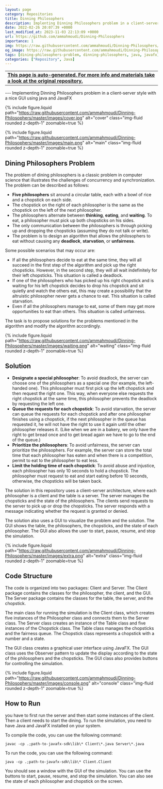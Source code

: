 ```yaml
---
layout: page
category: Repositories
title: Dinning Philosophers
description: Implenting Dinning Philosophers problem in a client-server style with nice GUI using java and javafx
date: 2022-02-26 20:07:39 +0000
last_modified_at: 2023-11-03 22:13:09 +0000
url: https://github.com/ammahmoudi/Dinning-Philosophers
importance: 1
img: https://raw.githubusercontent.com/ammahmoudi/Dinning-Philosophers/master/images/cover.jpg
og_image: https://raw.githubusercontent.com/ammahmoudi/Dinning-Philosophers/master/images/cover.jpg
tags: [dining-philosophers-problem, dinning-philosophers, java, javafx]
categories: ["Repository", Java]
---
```

<div id="open-in-github" > <table class="table-cv list-group-table"> <tbody> <tr>    <td class="list-group-name"><b>   <a href="https://github.com/ammahmoudi/Dinning-Philosophers" rel="external nofollow noopener" target="_blank"><i class="fa-brands fa-github"></i> This page is auto-generated. For more info and materials take a look at the original repository.</a> </b></td></tr> </tbody> </table></div>
---
Implementing Dinning Philosophers problem in a client-server style with a nice GUI using java and JavaFX

{% include figure.liquid path="https://raw.githubusercontent.com/ammahmoudi/Dinning-Philosophers/master/images/cover.jpg" alt="cover" class="img-fluid rounded z-depth-1" zoomable=true %}

{% include figure.liquid path="https://raw.githubusercontent.com/ammahmoudi/Dinning-Philosophers/master/images/main.png" alt="main" class="img-fluid rounded z-depth-1" zoomable=true %}

## Dining Philosophers Problem
The problem of dining philosophers is a classic problem in computer science that illustrates the challenges of concurrency and synchronization. The problem can be described as follows:

- **Five philosophers** sit around a circular table, each with a bowl of rice and a chopstick on each side.
- The chopstick on the right of each philosopher is the same as the chopstick on the left of the next philosopher.
- The philosophers alternate between **thinking**, **eating**, and **waiting**. To eat, a philosopher must pick up both chopsticks on his sides.
- The only communication between the philosophers is through picking up and dropping the chopsticks (assuming they do not talk or write).
- The problem is to design an algorithm that allows the philosophers to eat without causing any **deadlock**, **starvation**, or **unfairness**.

Some possible scenarios that may occur are:

- If all the philosophers decide to eat at the same time, they will all succeed in the first step of the algorithm and pick up the right chopsticks. However, in the second step, they will all wait indefinitely for their left chopsticks. This situation is called a deadlock.
- If one of the philosophers who has picked up his right chopstick and is waiting for his left chopstick decides to drop his chopstick and sit quietly and watch the others eat, this may create a possibility that the altruistic philosopher never gets a chance to eat. This situation is called starvation.
- Even if all the philosophers manage to eat, some of them may get more opportunities to eat than others. This situation is called unfairness.

The task is to propose solutions for the problems mentioned in the algorithm and modify the algorithm accordingly.

{% include figure.liquid path="https://raw.githubusercontent.com/ammahmoudi/Dinning-Philosophers/master/images/waiting.png" alt="waiting" class="img-fluid rounded z-depth-1" zoomable=true %}

## Solution

- **Designate a special philosopher**: To avoid deadlock, the server can choose one of the philosophers as a special one (for example, the left-handed one). This philosopher must first pick up the left chopstick and then request the right one. This way, when everyone else requests the right chopstick at the same time, this philosopher prevents the deadlock by requesting the left one.
- **Queue the requests for each chopstick**: To avoid starvation, the server can queue the requests for each chopstick and after one philosopher finishes using a chopstick, if the next philosopher in the queue has requested it, he will not have the right to use it again until the other philosopher releases it. (Like when we are in a bakery, we only have the right to get bread once and to get bread again we have to go to the end of the queue.)
- **Prioritize the philosophers**: To avoid unfairness, the server can prioritize the philosophers. For example, the server can store the total time that each philosopher has eaten and when there is a competition, permit to eat to the philosopher to eat less.
- **Limit the holding time of each chopstick**: To avoid abuse and injustice, each philosopher has only 10 seconds to hold a chopstick. The philosopher must request to eat and start eating before 10 seconds, otherwise, the chopsticks will be taken back.

The solution in this repository uses a client-server architecture, where each philosopher is a client and the table is a server. The server manages the chopsticks and the state of the philosophers. The clients send requests to the server to pick up or drop the chopsticks. The server responds with a message indicating whether the request is granted or denied.

The solution also uses a GUI to visualize the problem and the solution. The GUI shows the table, the philosophers, the chopsticks, and the state of each philosopher. The GUI also allows the user to start, pause, resume, and stop the simulation.

{% include figure.liquid path="https://raw.githubusercontent.com/ammahmoudi/Dinning-Philosophers/master/images/extra.png" alt="extra" class="img-fluid rounded z-depth-1" zoomable=true %}


## Code Structure

The code is organized into two packages: Client and Server. The Client package contains the classes for the philosopher, the client, and the GUI. The Server package contains the classes for the table, the server, and the chopstick.

The main class for running the simulation is the Client class, which creates five instances of the Philosopher class and connects them to the Server class. The Server class creates an instance of the Table class and five instances of the Chopstick class. The Table class manages the chopsticks and the fairness queue. The Chopstick class represents a chopstick with a number and a state.

The GUI class creates a graphical user interface using JavaFX. The GUI class uses the Observer pattern to update the display according to the state of the philosophers and the chopsticks. The GUI class also provides buttons for controlling the simulation.

{% include figure.liquid path="https://raw.githubusercontent.com/ammahmoudi/Dinning-Philosophers/master/images/console.png" alt="console" class="img-fluid rounded z-depth-1" zoomable=true %}

## How to Run
you have to first run the server and then start some instances of the client. Then a client needs to start the dining.
To run the simulation, you need to have Java and JavaFX installed on your system.

To compile the code, you can use the following command:

`javac -cp .;path-to-javafx-sdk\lib\* Client\*.java Server\*.java`

To run the code, you can use the following command:

`java -cp .;path-to-javafx-sdk\lib\* Client.Client`

You should see a window with the GUI of the simulation. You can use the buttons to start, pause, resume, and stop the simulation. You can also see the state of each philosopher and chopstick on the screen.
